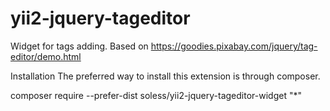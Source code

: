 # yii2-jquery-tageditor

Widget for tags adding. Based on https://goodies.pixabay.com/jquery/tag-editor/demo.html

Installation
The preferred way to install this extension is through composer.


composer require --prefer-dist soless/yii2-jquery-tageditor-widget "*"
